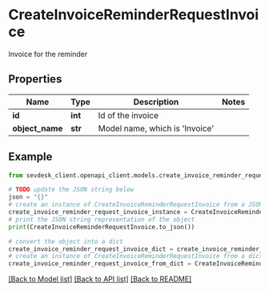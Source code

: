 # CreateInvoiceReminderRequestInvoice

Invoice for the reminder

## Properties

Name | Type | Description | Notes
------------ | ------------- | ------------- | -------------
**id** | **int** | Id of the invoice | 
**object_name** | **str** | Model name, which is &#39;Invoice&#39; | 

## Example

```python
from sevdesk_client.openapi_client.models.create_invoice_reminder_request_invoice import CreateInvoiceReminderRequestInvoice

# TODO update the JSON string below
json = "{}"
# create an instance of CreateInvoiceReminderRequestInvoice from a JSON string
create_invoice_reminder_request_invoice_instance = CreateInvoiceReminderRequestInvoice.from_json(json)
# print the JSON string representation of the object
print(CreateInvoiceReminderRequestInvoice.to_json())

# convert the object into a dict
create_invoice_reminder_request_invoice_dict = create_invoice_reminder_request_invoice_instance.to_dict()
# create an instance of CreateInvoiceReminderRequestInvoice from a dict
create_invoice_reminder_request_invoice_from_dict = CreateInvoiceReminderRequestInvoice.from_dict(create_invoice_reminder_request_invoice_dict)
```
[[Back to Model list]](../README.md#documentation-for-models) [[Back to API list]](../README.md#documentation-for-api-endpoints) [[Back to README]](../README.md)


